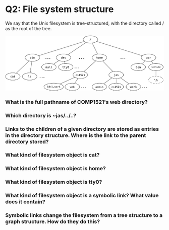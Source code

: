 # Q2: File system structure

We say that the Unix filesystem is tree-structured, with the directory called / as the root of the tree.

![fs-diagram](filesystem.png)

### What is the full pathname of COMP1521's web directory?

### Which directory is ~jas/../..?

### Links to the children of a given directory are stored as entries in the directory structure. Where is the link to the **parent** directory stored?

### What kind of filesystem object is cat?

### What kind of filesystem object is home?

### What kind of filesystem object is tty0?

### What kind of filesystem object is a symbolic link? What value does it contain?

### Symbolic links change the filesystem from a tree structure to a graph structure. How do they do this?
